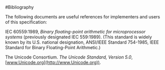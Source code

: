 #Bibliography

The following documents are useful references for implementers and users
of this specification:

IEC 60559:1989, *Binary floating-point arithmetic for microprocessor
systems* (previously designated IEC 559:1989). (This standard is widely
known by its U.S. national designation, ANSI/IEEE Standard 754-1985,
IEEE Standard for Binary Floating-Point Arithmetic.)

The Unicode Consortium. *The Unicode Standard, Version 5.0*,
[www.Unicode.org](http://www.Unicode.org)).

